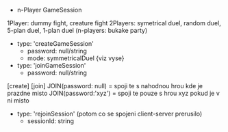  * n-Player GameSession

1Player: dummy fight, creature fight
2Players: symetrical duel, random duel, 5-plan duel, 1-plan duel
(n-players: bukake party)


 * type: 'createGameSession'
    - password: null/string
    - mode: symmetricalDuel {viz vyse}
 * type: 'joinGameSession'
    - password: null/string


[create] [join]
JOIN(password: null) = spoji te s nahodnou hrou kde je prazdne misto
JOIN(password:'xyz') = spoji te pouze s hrou xyz pokud je v ni misto



 * type: 'rejoinSession' (potom co se spojeni client-server prerusilo)
    - sessionId: string

 